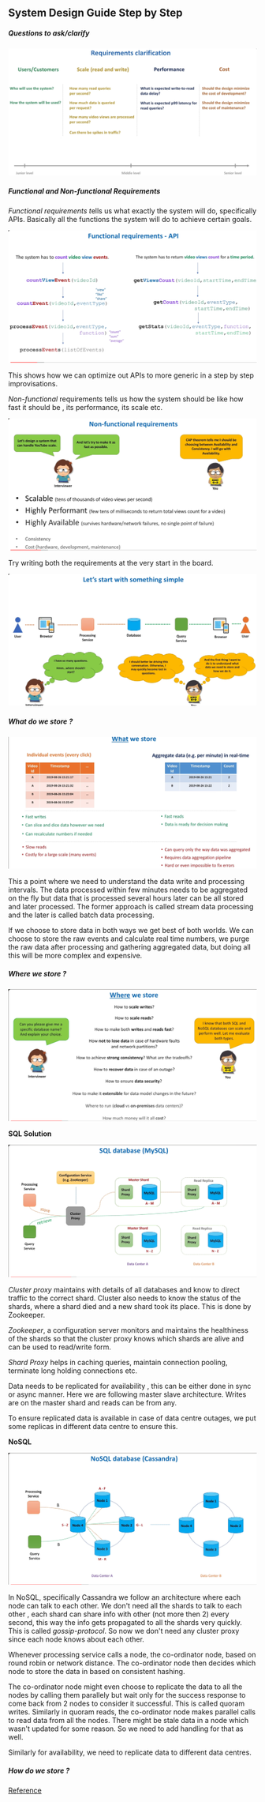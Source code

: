 ## System Design Guide Step by Step


##### Questions to ask/clarify 

![alt text](/resources/Screenshot%202024-06-03%20at%209.04.57%20PM.png)

##### Functional and Non-functional Requirements

*Functional requirements t*ells us what exactly the system will do, specifically APIs. Basically all the functions the system will do to achieve certain goals. 

![alt text](/resources/Screenshot%202024-06-03%20at%2010.52.57%20PM.png)


This shows how we can optimize out APIs to more generic in a step by step improvisations. 

*Non-functional* requirements tells us how the system should be like how fast it should be , its performance, its scale etc. 

![alt text](/resources/Screenshot%202024-06-03%20at%2010.57.18%20PM.png)


Try writing both the requirements at the very start in the board.


![alt text](/resources/Screenshot%202024-06-03%20at%2010.59.10%20PM.png)


##### What do we store ?

![alt text](/resources/Screenshot%202024-06-03%20at%2011.04.05%20PM.png)


This a point where we need to understand the data write and processing intervals. The data processed within few minutes needs to be aggregated on the fly but data that is processed several hours later can be all stored and later processed. 
The former approach is called stream data processing and the later is called batch data processing. 

If we choose to store data in both ways we get best of both worlds. We can choose to store the raw events and calculate real time numbers, we purge the raw data after processing and gathering aggregated data, but doing all this will be more complex and expensive. 

##### Where we store ?

![alt text](/resources/Screenshot%202024-06-03%20at%2011.27.17%20PM.png)


**SQL Solution**

![alt text](/resources/Screenshot%202024-06-03%20at%2011.33.27%20PM.png)


*Cluster proxy* maintains with details of all databases and know to direct traffic to the correct shard. Cluster also needs to know the status of the shards, where a shard died and a new shard took its place. This is done by Zookeeper.

*Zookeeper*, a configuration server monitors and maintains the healthiness of the shards so that the cluster proxy knows which shards are alive and can be used to read/write form.

*Shard Proxy* helps in caching queries, maintain connection pooling, terminate long holding connections etc. 

Data needs to be replicated for availability , this can be either done in sync or async manner.  Here we are following master slave architecture. Writes are on the master shard and reads can be from any. 

To ensure replicated data is available in case of data centre outages, we put some replicas in different data centre to ensure this. 

**NoSQL**

![alt text](/resources/Screenshot%202024-06-03%20at%2011.55.04%20PM.png)


In NoSQL, specifically Cassandra we follow an architecture where each node can talk to each other. We don't need all the shards to talk to each other , each shard can share info with other (not more then 2) every second, this way the info gets propagated to all the shards very quickly. This is called *gossip-protocol*. So now we don't need any cluster proxy since each node knows about each other. 

Whenever processing service calls a node, the co-ordinator node, based on round robin or network distance. The co-ordinator node then decides which node to store the data in based on consistent hashing. 

The co-ordinator node might even choose to replicate the data to all the nodes by calling them parallely but wait only for the success response to come back from 2 nodes to consider it successful. This is called quoram writes. Similarly in quoram reads, the co-ordinator node makes parallel calls to read data from all the nodes. There might be stale data in a node which wasn't updated for some reason. So we need to add handling for that as well. 

Similarly for availability, we need to replicate data to different data centres. 

##### How do we store ?



[Reference](https://www.youtube.com/watch?v=bUHFg8CZFws&t=232s)

